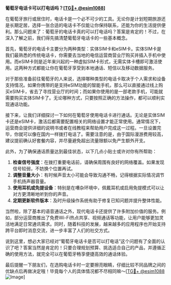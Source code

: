 **葡萄牙电话卡可以打电话吗？[[TG💪+ @esim1088](https://t.me/s/esim1088)]**

在葡萄牙旅行或居住时，电话卡是一个必不可少的工具。无论你是计划短期旅游还是长期定居，选择一张合适的电话卡不仅能让你保持联系，还能为你的生活提供便利。那么问题来了：葡萄牙的电话卡真的可以打电话吗？答案是肯定的！不过，在深入了解之前，我们得先搞清楚葡萄牙电话卡的一些基本概念。

首先，葡萄牙的电话卡主要分为两种类型：实体SIM卡和eSIM卡。实体SIM卡是我们最熟悉的传统电话卡，你需要去当地的电信运营商营业厅购买并插入手机中使用。而eSIM卡则是近年来兴起的一种虚拟SIM卡形式，无需实体卡槽即可激活使用。这两种方式都能让你在葡萄牙享受到本地通话、短信以及移动数据服务。

对于那些准备前往葡萄牙的人来说，选择哪种类型的电话卡取决于个人需求和设备支持情况。如果你携带的是支持eSIM功能的智能手机，那么可以直接通过线上购买eSIM卡，省去了寻找营业厅的时间；而如果你使用的是一部老款手机，可能就需要购买实体SIM卡了。无论哪种方式，只要按照正确的方法操作，都可以顺利实现通话功能。

接下来，让我们详细探讨一下如何在葡萄牙使用电话卡进行通话。无论是实体SIM卡还是eSIM卡，激活后都需要配置相关的网络设置才能正常使用。通常情况下，运营商会提供详细的说明书或者在线教程来帮助用户完成这一过程。一旦设置完毕，你就可以像在国内一样拨打电话了。需要注意的是，由于国际漫游费用较高，建议提前确认好套餐内容，并尽量避免超出流量限额以免产生额外开支。

此外，为了确保通话质量达到最佳状态，以下几点小贴士或许对你有所帮助：

1. **检查信号强度**：在拨打重要电话前，请确保周围有良好的网络覆盖。如果发现信号较弱，不妨换个位置再试。
2. **调整音量大小**：有时候声音太小可能会导致沟通不畅，记得根据实际情况调节手机扬声器音量。
3. **使用耳机或免提设备**：特别是在嘈杂环境中，佩戴耳机或启用免提模式可以让对方更清晰地听到你的声音。
4. **定期更新软件版本**：及时升级操作系统有助于修复已知问题并提升整体性能。

当然啦，除了基本的语音通话之外，现代电话卡还提供了许多附加价值的服务。例如，部分运营商推出了免费Wi-Fi热点共享、视频通话等功能，让用户能够更加灵活地满足日常通讯需求。同时，随着科技的发展，越来越多的应用程序也开始支持跨平台即时消息交流，进一步丰富了人们的社交方式。

说到这里，想必大家已经对“葡萄牙电话卡是否可以打电话”这个问题有了全面的认识了吧？答案当然是肯定的！只要合理规划预算、挑选适合自己的产品，并遵循正确的使用方法，就完全可以在葡萄牙畅享便捷高效的通话体验。

最后提醒一下朋友们，在选购电话卡时一定要擦亮眼睛，仔细比较不同品牌之间的优缺点后再做决定哦！毕竟每个人的具体情况都不尽相同嘛～[[TG💪+ @esim1088](https://t.me/s/esim1088) ![Image](https://i.postimg.cc/4NQfJmqS/Snipaste-2025-05-13-00-14-12.png)]